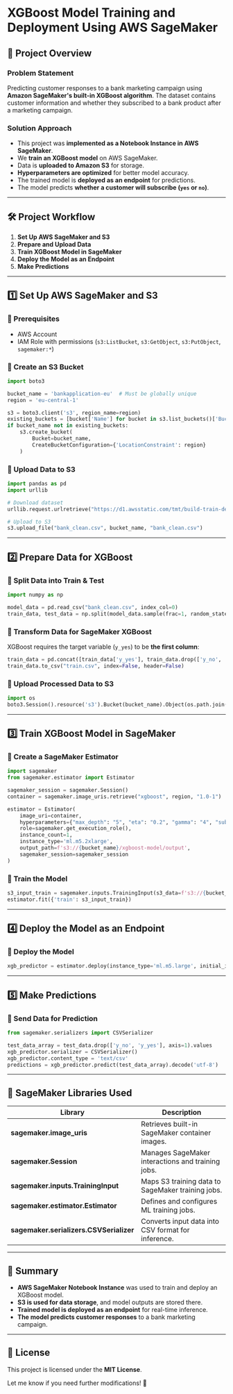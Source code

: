 # **XGBoost Model Training and Deployment Using AWS SageMaker**

## **📌 Project Overview**
### **Problem Statement**
Predicting customer responses to a bank marketing campaign using **Amazon SageMaker's built-in XGBoost algorithm**. The dataset contains customer information and whether they subscribed to a bank product after a marketing campaign.

### **Solution Approach**
- This project was **implemented as a Notebook Instance in AWS SageMaker**.
- We **train an XGBoost model** on AWS SageMaker.
- Data is **uploaded to Amazon S3** for storage.
- **Hyperparameters are optimized** for better model accuracy.
- The trained model is **deployed as an endpoint** for predictions.
- The model predicts **whether a customer will subscribe (`yes` or `no`)**.

---

## **🛠️ Project Workflow**
1. **Set Up AWS SageMaker and S3**
2. **Prepare and Upload Data**
3. **Train XGBoost Model in SageMaker**
4. **Deploy the Model as an Endpoint**
5. **Make Predictions**

---

## **1️⃣ Set Up AWS SageMaker and S3**
### **📌 Prerequisites**
- AWS Account
- IAM Role with permissions (`s3:ListBucket`, `s3:GetObject`, `s3:PutObject`, `sagemaker:*`)

### **🔹 Create an S3 Bucket**
```python
import boto3

bucket_name = 'bankapplication-eu'  # Must be globally unique
region = 'eu-central-1'

s3 = boto3.client('s3', region_name=region)
existing_buckets = [bucket['Name'] for bucket in s3.list_buckets()['Buckets']]
if bucket_name not in existing_buckets:
    s3.create_bucket(
        Bucket=bucket_name,
        CreateBucketConfiguration={'LocationConstraint': region}
    )
```

### **🔹 Upload Data to S3**
```python
import pandas as pd
import urllib

# Download dataset
urllib.request.urlretrieve("https://d1.awsstatic.com/tmt/build-train-deploy-machine-learning-model-sagemaker/bank_clean.csv", "bank_clean.csv")

# Upload to S3
s3.upload_file("bank_clean.csv", bucket_name, "bank_clean.csv")
```

---

## **2️⃣ Prepare Data for XGBoost**
### **🔹 Split Data into Train & Test**
```python
import numpy as np

model_data = pd.read_csv("bank_clean.csv", index_col=0)
train_data, test_data = np.split(model_data.sample(frac=1, random_state=1729), [int(0.7 * len(model_data))])
```

### **🔹 Transform Data for SageMaker XGBoost**
XGBoost requires the target variable (`y_yes`) to be **the first column**:
```python
train_data = pd.concat([train_data['y_yes'], train_data.drop(['y_no', 'y_yes'], axis=1)], axis=1)
train_data.to_csv("train.csv", index=False, header=False)
```

### **🔹 Upload Processed Data to S3**
```python
import os
boto3.Session().resource('s3').Bucket(bucket_name).Object(os.path.join('xgboost-model', 'train/train.csv')).upload_file('train.csv')
```

---

## **3️⃣ Train XGBoost Model in SageMaker**
### **🔹 Create a SageMaker Estimator**
```python
import sagemaker
from sagemaker.estimator import Estimator

sagemaker_session = sagemaker.Session()
container = sagemaker.image_uris.retrieve("xgboost", region, "1.0-1")

estimator = Estimator(
    image_uri=container,
    hyperparameters={"max_depth": "5", "eta": "0.2", "gamma": "4", "subsample": "0.7", "objective": "binary:logistic", "num_round": 50},
    role=sagemaker.get_execution_role(),
    instance_count=1,
    instance_type='ml.m5.2xlarge',
    output_path=f's3://{bucket_name}/xgboost-model/output',
    sagemaker_session=sagemaker_session
)
```

### **🔹 Train the Model**
```python
s3_input_train = sagemaker.inputs.TrainingInput(s3_data=f's3://{bucket_name}/xgboost-model/train/', content_type='csv')
estimator.fit({'train': s3_input_train})
```

---

## **4️⃣ Deploy the Model as an Endpoint**
### **🔹 Deploy the Model**
```python
xgb_predictor = estimator.deploy(instance_type='ml.m5.large', initial_instance_count=1)
```

---

## **5️⃣ Make Predictions**
### **🔹 Send Data for Prediction**
```python
from sagemaker.serializers import CSVSerializer

test_data_array = test_data.drop(['y_no', 'y_yes'], axis=1).values
xgb_predictor.serializer = CSVSerializer()
xgb_predictor.content_type = 'text/csv'
predictions = xgb_predictor.predict(test_data_array).decode('utf-8')
```

---

## **🚀 SageMaker Libraries Used**
| Library | Description |
|---------|------------|
| **sagemaker.image_uris** | Retrieves built-in SageMaker container images. |
| **sagemaker.Session** | Manages SageMaker interactions and training jobs. |
| **sagemaker.inputs.TrainingInput** | Maps S3 training data to SageMaker training jobs. |
| **sagemaker.estimator.Estimator** | Defines and configures ML training jobs. |
| **sagemaker.serializers.CSVSerializer** | Converts input data into CSV format for inference. |

---

## **📌 Summary**
- **AWS SageMaker Notebook Instance** was used to train and deploy an XGBoost model.
- **S3 is used for data storage**, and model outputs are stored there.
- **Trained model is deployed as an endpoint** for real-time inference.
- **The model predicts customer responses** to a bank marketing campaign.

---

## **📜 License**
This project is licensed under the **MIT License**.

Let me know if you need further modifications! 🚀
